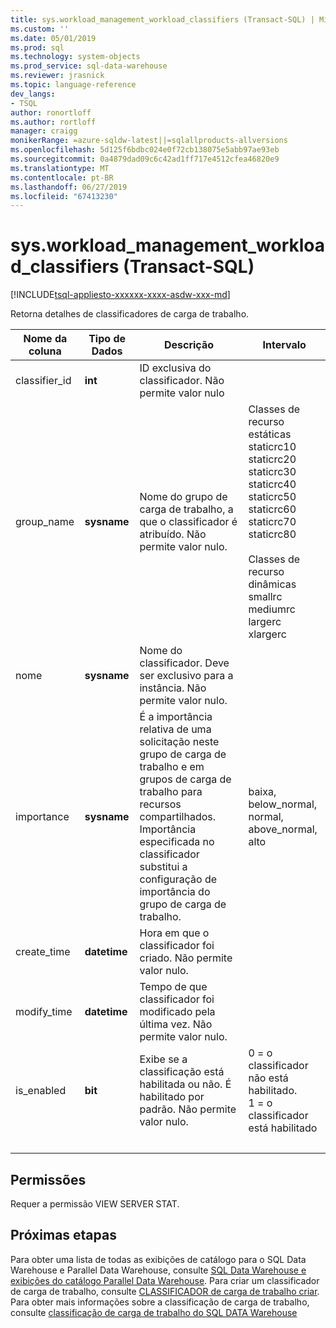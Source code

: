 ```yaml
---
title: sys.workload_management_workload_classifiers (Transact-SQL) | Microsoft Docs
ms.custom: ''
ms.date: 05/01/2019
ms.prod: sql
ms.technology: system-objects
ms.prod_service: sql-data-warehouse
ms.reviewer: jrasnick
ms.topic: language-reference
dev_langs:
- TSQL
author: ronortloff
ms.author: rortloff
manager: craigg
monikerRange: =azure-sqldw-latest||=sqlallproducts-allversions
ms.openlocfilehash: 5d125f6bdbc024e0f72cb138075e5abb97ae93eb
ms.sourcegitcommit: 0a4879dad09c6c42ad1ff717e4512cfea46820e9
ms.translationtype: MT
ms.contentlocale: pt-BR
ms.lasthandoff: 06/27/2019
ms.locfileid: "67413230"
---
```

# <a name="sysworkloadmanagementworkloadclassifiers-transact-sql"></a>sys.workload_management_workload_classifiers (Transact-SQL)

[!INCLUDE[tsql-appliesto-xxxxxx-xxxx-asdw-xxx-md](../../includes/tsql-appliesto-xxxxxx-xxxx-asdw-xxx-md.md)]

 Retorna detalhes de classificadores de carga de trabalho.  
  
|Nome da coluna|Tipo de Dados|Descrição|Intervalo|  
|-----------------|---------------|-----------------|-----------|
|classifier_id|**int**|ID exclusiva do classificador. Não permite valor nulo||
group_name|**sysname**|Nome do grupo de carga de trabalho, a que o classificador é atribuído. Não permite valor nulo. |Classes de recurso estáticas</br>staticrc10</br>staticrc20</br>staticrc30</br>staticrc40</br>staticrc50</br>staticrc60</br>staticrc70</br>staticrc80 </br> </br>Classes de recurso dinâmicas</br>smallrc</br>mediumrc</br>largerc</br>xlargerc|
nome|**sysname**|Nome do classificador. Deve ser exclusivo para a instância. Não permite valor nulo.||
|importance|**sysname**|É a importância relativa de uma solicitação neste grupo de carga de trabalho e em grupos de carga de trabalho para recursos compartilhados.  Importância especificada no classificador substitui a configuração de importância do grupo de carga de trabalho.|baixa, below_normal, normal, above_normal, alto |
|create_time|**datetime**|Hora em que o classificador foi criado. Não permite valor nulo.||
modify_time|**datetime**|Tempo de que classificador foi modificado pela última vez. Não permite valor nulo.||
is_enabled|**bit**|Exibe se a classificação está habilitada ou não. É habilitado por padrão. Não permite valor nulo.|0 = o classificador não está habilitado. </br> 1 = o classificador está habilitado|
|&nbsp;||||
  
## <a name="permissions"></a>Permissões

Requer a permissão VIEW SERVER STAT.

## <a name="next-steps"></a>Próximas etapas

 Para obter uma lista de todas as exibições de catálogo para o SQL Data Warehouse e Parallel Data Warehouse, consulte [SQL Data Warehouse e exibições do catálogo Parallel Data Warehouse](../../relational-databases/system-catalog-views/sql-data-warehouse-and-parallel-data-warehouse-catalog-views.md). Para criar um classificador de carga de trabalho, consulte [CLASSIFICADOR de carga de trabalho criar](../../t-sql/statements/create-workload-classifier-transact-sql.md). Para obter mais informações sobre a classificação de carga de trabalho, consulte [classificação de carga de trabalho do SQL DATA Warehouse](/azure/sql-data-warehouse/sql-data-warehouse-workload-classification)
